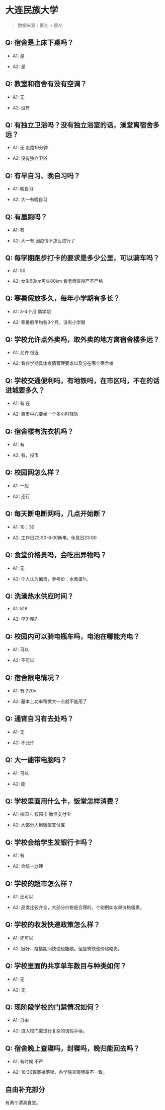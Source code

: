 # 大连民族大学

> 数据来源：匿名 + 匿名

## Q: 宿舍是上床下桌吗？

- A1: 是

- A2: 是

## Q: 教室和宿舍有没有空调？

- A1: 无

- A2: 没有

## Q: 有独立卫浴吗？没有独立浴室的话，澡堂离宿舍多远？

- A1: 无 走路10分钟

- A2: 没有独立卫浴

## Q: 有早自习、晚自习吗？

- A1: 晚自习

- A2: 大一有晚自习

## Q: 有晨跑吗？

- A1: 有

- A2: 大一有 因疫情不怎么进行了

## Q: 每学期跑步打卡的要求是多少公里，可以骑车吗？

- A1: 50

- A2: 女生50km男生80km 看老师查得严不严格

## Q: 寒暑假放多久，每年小学期有多长？

- A1: 3-4个月 俩学期

- A2: 寒暑假平均各3个月，没有小学期

## Q: 学校允许点外卖吗，取外卖的地方离宿舍楼多远？

- A1: 允许 很近

- A2: 看各学期具体疫情管理要求以及分在哪个宿舍楼

## Q: 学校交通便利吗，有地铁吗，在市区吗，不在的话进城要多久？

- A1: 有 在

- A2: 离市中心要坐一个多小时轻轨

## Q: 宿舍楼有洗衣机吗？

- A1: 有

- A2: 有，投币

## Q: 校园网怎么样？

- A1: 一般

- A2: 还行

## Q: 每天断电断网吗，几点开始断？

- A1: 10；30

- A2: 工作日22:30-6:00断电，休息日23:00

## Q: 食堂价格贵吗，会吃出异物吗？

- A1: 无

- A2: 个人认为偏贵，参考价：水煮蛋1r。

## Q: 洗澡热水供应时间？

- A1: 818

- A2: 早9-晚7

## Q: 校园内可以骑电瓶车吗，电池在哪能充电？

- A1: 可以

- A2: 不可以

## Q: 宿舍限电情况？

- A1: 有 220v

- A2: 基本上功率稍微大一点就不能用了

## Q: 通宵自习有去处吗？

- A1: 无

- A2: 不允许

## Q: 大一能带电脑吗？

- A1: 可以

- A2: 能

## Q: 学校里面用什么卡，饭堂怎样消费？

- A1: 校园卡 校园卡 微信支付宝

- A2: 大部分人用微信支付宝

## Q: 学校会给学生发银行卡吗？

- A1: 有

- A2: 会统一办理

## Q: 学校的超市怎么样？

- A1: 还可以

- A2: 品类比较齐全，大部分价格是合理的。个别例如水果价格偏贵。

## Q: 学校的收发快递政策怎么样？

- A1: 还可以

- A2: 挺好，疫情期间快递也能收。但是寄快递价格略贵。

## Q: 学校里面的共享单车数目与种类如何？

- A1: 无

- A2: 无

## Q: 现阶段学校的门禁情况如何？

- A1: 自由

- A2: 进入校门需进行复杂的请假手续。

## Q: 宿舍晚上查寝吗，封寝吗，晚归能回去吗？

- A1: 有时候 不严

- A2: 10:30寝室楼落锁，各学院查寝频率不一致。

## 自由补充部分

有两个清真食堂。